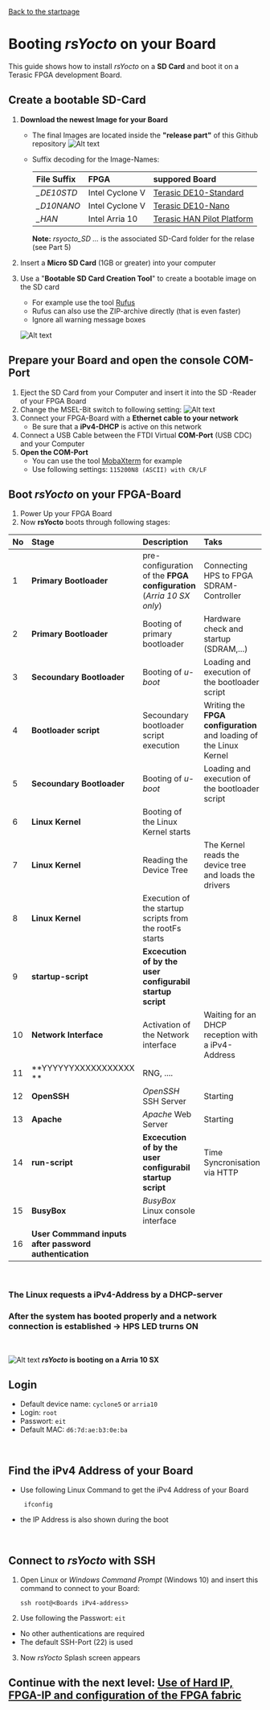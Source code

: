  [Back to the startpage](https://github.com/robseb/rsyocto)
 
# Booting *rsYocto* on your Board
This guide shows how to install *rsYocto* on a **SD Card** and boot it on a Terasic FPGA development Board. 

## Create a bootable SD-Card 
1. **Download the newest Image for your Board**
    + The final Images are located inside the **"release part"** of this Github repository 
       ![Alt text](releasepart2.png?raw=true "relase part")
    
    + Suffix decoding for the Image-Names:
    
      | File Suffix | FPGA | suppored Board
      |:--|:--|:--|
      | *_DE10STD* | Intel Cyclone V | [Terasic DE10-Standard](https://www.terasic.com.tw/cgi-bin/page/archive.pl?Language=English&CategoryNo=167&No=1081)
      | *_D10NANO* | Intel Cyclone V | [Terasic DE10-Nano](https://www.terasic.com.tw/cgi-bin/page/archive.pl?Language=English&CategoryNo=167&No=1046)
      | *_HAN* | Intel Arria 10 | [Terasic HAN Pilot Platform](https://www.terasic.com.tw/cgi-bin/page/archive.pl?Language=English&CategoryNo=228&No=1133)
      
      **Note:** *rsyocto_SD ...* is the associated SD-Card folder for the relase (see Part 5) 
 2. Insert a **Micro SD Card** (1GB or greater) into your computer  
 3. Use a "**Bootable SD Card Creation Tool**" to create a bootable image on the SD card
    + For example use the tool [Rufus](https://rufus.ie/) 
    + Rufus can also use the ZIP-archive directly (that is even faster)
    + Ignore all warning message boxes

      
    ![Alt text](rufusSDbuilf2.png?raw=true "rufus")
    
  ## Prepare your Board and open the console COM-Port
  1. Eject the SD Card from your Computer and insert it into the SD -Reader of your FPGA Board
  2. Change the MSEL-Bit switch to following setting: 
   ![Alt text](requiredMSEL.jpg?raw=true "Required MSEL-Bit Switch Selection")
  3. Connect your FPGA-Board with a **Ethernet cable to your network**
     + Be sure that a **iPv4-DHCP** is active on this network 
  4. Connect a USB Cable between the FTDI Virtual **COM-Port** (USB CDC) and your Computer
  5. **Open the COM-Port**
     + You can use the tool [MobaXterm](https://mobaxterm.mobatek.net/) for example
     + Use following settings: `115200N8 (ASCII) with CR/LF`
    
## Boot *rsYocto* on your FPGA-Board
  1. Power Up your FPGA Board
  2. Now **rsYocto** boots through following stages:
  
   | No | Stage | Description | Taks 
   |:--|:--|:--|:--|
   | 1 | **Primary Bootloader** | pre-configuration of the **FPGA configuration** (*Arria 10 SX only*) | Connecting HPS to FPGA SDRAM-Controller 
   | 2 | **Primary Bootloader** | Booting of primary bootloader | Hardware check and startup (SDRAM,...)
   | 3 | **Secoundary Bootloader** | Booting of *u-boot* | Loading and execution of the bootloader script
   | 4 | **Bootloader script** | Secoundary bootloader script execution | Writing the **FPGA configuration** and loading of the Linux Kernel
   | 5 | **Secoundary Bootloader** | Booting of *u-boot* | Loading and execution of the bootloader script
   | 6 | **Linux Kernel** | Booting of the Linux Kernel starts |  
   | 7 | **Linux Kernel** | Reading the Device Tree | The Kernel reads the device tree and loads the drivers 
   | 8 | **Linux Kernel** | Execution of the startup scripts from the rootFs starts | 
   | 9 | **startup-script** | **Excecution of by the user configurabil startup script** |
   | 10 | **Network Interface** | Activation of the Network interface | Waiting for an DHCP reception with a iPv4-Address
   | 11 | **YYYYYYXXXXXXXXXXX **| RNG, .... | 
   | 12 | **OpenSSH** | *OpenSSH* SSH Server  | Starting
   | 13 | **Apache** | *Apache* Web Server  | Starting
   | 14 | **run-script** | **Excecution of by the user configurabil startup script** | Time Syncronisation via HTTP
   | 15 | **BusyBox** | *BusyBox* Linux console interface | 
   | 16 | **User Commmand inputs after password authentication** |
   <br>
 
  ### **The Linux requests a iPv4-Address by a DHCP-server**
  ### **After the system has booted properly and a network connection is established -> HPS LED trurns ON**
  <br>
  
   ![Alt text](rsYoctoArria10BootLog.gif?raw=true "rufus")
   ***rsYocto* is booting on a Arria 10 SX**
  
  
## Login
* Default device name: `cyclone5` or `arria10` 
* Login: `root`
* Passwort:  `eit`
* Default MAC: `d6:7d:ae:b3:0e:ba`
 <br>
 
 ## Find the iPv4 Address of your Board
 * Use following Linux Command to get the iPv4 Address of your Board
     ````shell
      ifconfig
     ```` 
 * the IP Address is also shown during the boot
 <br> 
 
## Connect to *rsYocto* with SSH
1. Open Linux or *Windows Command Prompt* (Windows 10) and insert this command to connect to your Board: 
    ```
    ssh root@<Boards iPv4-address>
    ```
2. Use following the Passwort: `eit`
  * No other authentications are required
  * The default SSH-Port (22) is used 
3. Now *rsYocto* Splash screen appears

 ## Continue with the next level: [Use of Hard IP, FPGA-IP and configuration of the FPGA fabric](2_FPGA_HARDIP.md)
